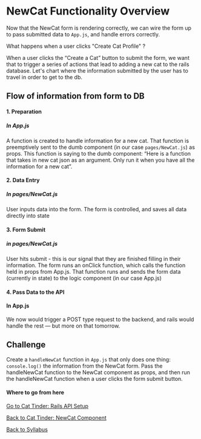 # NewCat Functionality Overview

Now that the NewCat form is rendering correctly, we can wire the form up to pass submitted data to ```App.js```, and handle errors correctly.

What happens when a user clicks "Create Cat Profile" ?

When a user clicks the “Create a Cat” button to submit the form, we want that to trigger a series of actions that lead to adding a new cat to the rails database. Let's chart where the information submitted by the user has to travel in order to get to the db.

## Flow of information from form to DB
#### 1. Preparation

##### In App.js
A function is created to handle information for a new cat. That function is preemptively sent to the dumb component (in our case ```pages/NewCat.js```) as props. This function is saying to the dumb component: “Here is a function that takes in new cat json as an argument. Only run it when you have all the information for a new cat”.

#### 2. Data Entry

##### In pages/NewCat.js
User inputs data into the form. The form is controlled, and saves all data directly into state

#### 3. Form Submit

##### in pages/NewCat.js
User hits submit - this is our signal that they are finished filling in their information. The form runs an onClick function, which calls the function held in props from App.js. That function runs and sends the form data (currently in state) to the logic component (in our case App.js)

#### 4. Pass Data to the API

#### In App.js
We now would trigger a POST type request to the backend, and rails would handle the rest — but more on that tomorrow.

## Challenge

Create a ```handleNewCat``` function in ```App.js``` that only does one thing: ```console.log()``` the information from the NewCat form. Pass the handleNewCat function to the NewCat component as props, and then run the handleNewCat function when a user clicks the form submit button.


#### Where to go from here

[Go to Cat Tinder: Rails API Setup](../Backend/01cat_tinder_setup.md)

[Back to Cat Tinder: NewCat Component](./07cat_tinder_new_cats.md)

[Back to Syllabus](../../README.md)